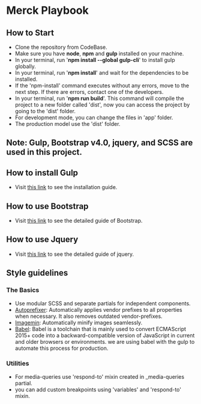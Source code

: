 # Merck Playbook

## How to Start
- Clone the repository from CodeBase. 
- Make sure you have **node**, **npm** and **gulp** installed on your machine.
- In your terminal, run '**npm install --global gulp-cli**' to install gulp globally. 
- In your terminal, run '**npm install**' and wait for the dependencies to be installed. 
- If the 'npm-install' command executes without any errors, move to the next step. If there are errors, contact one of the developers.
- In your terminal, run '**npm run build**'. This command will compile the project to a new folder called 'dist', now you can access the project by going to the 'dist' folder.
- For development mode, you can change the files in 'app' folder.
- The production model use the 'dist' folder.

## Note: Gulp, Bootstrap v4.0, jquery, and SCSS are used in this project. 

## How to install Gulp
- Visit [this link](https://gulpjs.com/docs/en/getting-started/quick-start) to see the installation guide.

## How to use Bootstrap
- Visit [this link](https://getbootstrap.com/docs/4.4/getting-started/introduction/) to see the detailed guide of Bootstrap.

## How to use Jquery
- Visit [this link](https://api.jquery.com/) to see the detailed guide of jquery.


## Style guidelines
### The Basics
- Use modular SCSS and separate partials for independent components.
- [Autoprefixer](https://github.com/postcss/autoprefixer): Automatically applies vendor prefixes to all properties when necessary. It also removes outdated vendor-prefixes.
- [Imagemin](https://github.com/imagemin/imagemin): Automatically minify images seamlessly.
- [Babel](https://babeljs.io/docs/en/): Babel is a toolchain that is mainly used to convert ECMAScript 2015+ code into a backward-compatible version of JavaScript in current and older browsers or environments. we are using babel with the gulp to automate this process for production.

### Utilities
- For media-queries use 'respond-to' mixin created in _media-queries partial.
- you can add custom breakpoints using 'variables' and 'respond-to' mixin.
